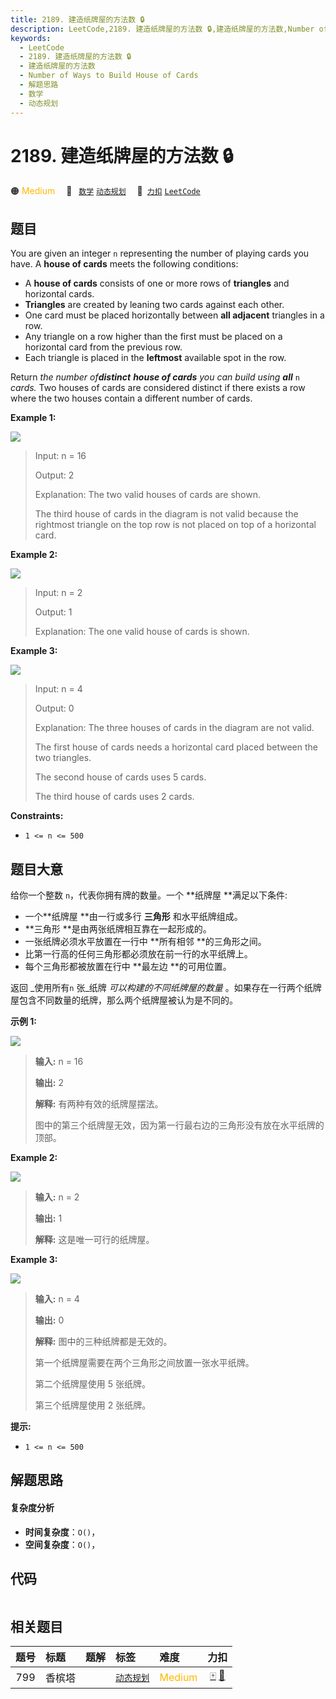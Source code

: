 ```yaml
---
title: 2189. 建造纸牌屋的方法数 🔒
description: LeetCode,2189. 建造纸牌屋的方法数 🔒,建造纸牌屋的方法数,Number of Ways to Build House of Cards,解题思路,数学,动态规划
keywords:
  - LeetCode
  - 2189. 建造纸牌屋的方法数 🔒
  - 建造纸牌屋的方法数
  - Number of Ways to Build House of Cards
  - 解题思路
  - 数学
  - 动态规划
---
```


# 2189. 建造纸牌屋的方法数 🔒

🟠 <font color=#ffb800>Medium</font>&emsp; 🔖&ensp; [`数学`](/tag/math.md) [`动态规划`](/tag/dynamic-programming.md)&emsp; 🔗&ensp;[`力扣`](https://leetcode.cn/problems/number-of-ways-to-build-house-of-cards) [`LeetCode`](https://leetcode.com/problems/number-of-ways-to-build-house-of-cards)

## 题目

You are given an integer `n` representing the number of playing cards you
have. A **house of cards** meets the following conditions:

  * A **house of cards** consists of one or more rows of **triangles** and horizontal cards.
  * **Triangles** are created by leaning two cards against each other.
  * One card must be placed horizontally between **all adjacent** triangles in a row.
  * Any triangle on a row higher than the first must be placed on a horizontal card from the previous row.
  * Each triangle is placed in the **leftmost** available spot in the row.

Return _the number of**distinct** **house of cards** you can build using
**all**_ `n` _cards._ Two houses of cards are considered distinct if there
exists a row where the two houses contain a different number of cards.



**Example 1:**

![](https://fastly.jsdelivr.net/gh/doocs/leetcode@main/solution/2100-2199/2189.Number%20of%20Ways%20to%20Build%20House%20of%20Cards/images/image-20220227213243-1.png)

> Input: n = 16
> 
> Output: 2
> 
> Explanation: The two valid houses of cards are shown.
> 
> The third house of cards in the diagram is not valid because the rightmost triangle on the top row is not placed on top of a horizontal card.

**Example 2:**

![](https://fastly.jsdelivr.net/gh/doocs/leetcode@main/solution/2100-2199/2189.Number%20of%20Ways%20to%20Build%20House%20of%20Cards/images/image-20220227213306-2.png)

> Input: n = 2
> 
> Output: 1
> 
> Explanation: The one valid house of cards is shown.

**Example 3:**

![](https://fastly.jsdelivr.net/gh/doocs/leetcode@main/solution/2100-2199/2189.Number%20of%20Ways%20to%20Build%20House%20of%20Cards/images/image-20220227213331-3.png)

> Input: n = 4
> 
> Output: 0
> 
> Explanation: The three houses of cards in the diagram are not valid.
> 
> The first house of cards needs a horizontal card placed between the two triangles.
> 
> The second house of cards uses 5 cards.
> 
> The third house of cards uses 2 cards.

**Constraints:**

  * `1 <= n <= 500`


## 题目大意

给你一个整数 `n`，代表你拥有牌的数量。一个 **纸牌屋  **满足以下条件:

  * 一个**纸牌屋  **由一行或多行 **三角形** 和水平纸牌组成。
  * **三角形  **是由两张纸牌相互靠在一起形成的。
  * 一张纸牌必须水平放置在一行中 **所有相邻  **的三角形之间。
  * 比第一行高的任何三角形都必须放在前一行的水平纸牌上。
  * 每个三角形都被放置在行中 **最左边  **的可用位置。

返回 _使用所有`n` 张_纸牌 _可以构建的不同纸牌屋的数量_ 。如果存在一行两个纸牌屋包含不同数量的纸牌，那么两个纸牌屋被认为是不同的。



**示例 1:**

![](https://fastly.jsdelivr.net/gh/doocs/leetcode@main/solution/2100-2199/2189.Number%20of%20Ways%20to%20Build%20House%20of%20Cards/images/image-20220227213243-1.png)

> 
> 
> 
> 
> 
> **输入:** n = 16
> 
> **输出:** 2
> 
> **解释:** 有两种有效的纸牌屋摆法。
> 
> 图中的第三个纸牌屋无效，因为第一行最右边的三角形没有放在水平纸牌的顶部。

**Example 2:**

![](https://fastly.jsdelivr.net/gh/doocs/leetcode@main/solution/2100-2199/2189.Number%20of%20Ways%20to%20Build%20House%20of%20Cards/images/image-20220227213306-2.png)

> 
> 
> 
> 
> 
> **输入:** n = 2
> 
> **输出:** 1
> 
> **解释:** 这是唯一可行的纸牌屋。

**Example 3:**

![](https://fastly.jsdelivr.net/gh/doocs/leetcode@main/solution/2100-2199/2189.Number%20of%20Ways%20to%20Build%20House%20of%20Cards/images/image-20220227213331-3.png)

> 
> 
> 
> 
> 
> **输入:** n = 4
> 
> **输出:** 0
> 
> **解释:** 图中的三种纸牌都是无效的。
> 
> 第一个纸牌屋需要在两个三角形之间放置一张水平纸牌。
> 
> 第二个纸牌屋使用 5 张纸牌。
> 
> 第三个纸牌屋使用 2 张纸牌。



**提示:**

  * `1 <= n <= 500`


## 解题思路

#### 复杂度分析

- **时间复杂度**：`O()`，
- **空间复杂度**：`O()`，

## 代码

```javascript

```

## 相关题目

<!-- prettier-ignore -->
| 题号 | 标题 | 题解 | 标签 | 难度 | 力扣 |
| :------: | :------ | :------: | :------ | :------ | :------: |
| 799 | 香槟塔 |  |  [`动态规划`](/tag/dynamic-programming.md) | <font color=#ffb800>Medium</font> | [🀄️](https://leetcode.cn/problems/champagne-tower) [🔗](https://leetcode.com/problems/champagne-tower) |